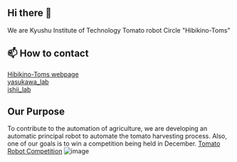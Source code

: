 ## Hi there 👋

We are Kyushu Institute of Technology Tomato robot Circle "Hibikino-Toms"

## 📫 How to contact 
[Hibikino-Toms webpage](https://www.brain.kyutech.ac.jp/~agricultural-robotics/)  
[yasukawa_lab](http://www.brain.kyutech.ac.jp/~s-yasukawa/)  
[ishii_lab](http://www.brain.kyutech.ac.jp/~ishii/?link,272)  
## Our Purpose
To contribute to the automation of agriculture, we are developing an automatic principal robot to automate the tomato harvesting process.
Also, one of our goals is to win a competition being held in December.
[Tomato Robot Competition](https://www.lsse.kyutech.ac.jp/~sociorobo/tomato-robot2022/)
![image](https://github.com/Hibikino-Toms-Robot/.github/assets/82552894/7e4bfa67-f7fe-4fb9-9e63-6c14aaa4f00f)

